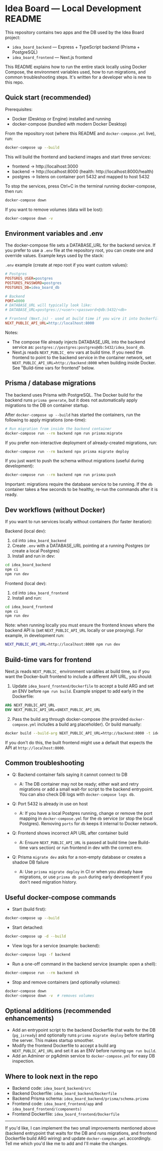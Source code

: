# Idea Board — Local Development README

This repository contains two apps and the DB used by the Idea Board project:

- `idea_board_backend` — Express + TypeScript backend (Prisma + PostgreSQL)
- `idea_board_frontend` — Next.js frontend

This README explains how to run the entire stack locally using Docker Compose, the environment variables used, how to run migrations, and common troubleshooting steps. It's written for a developer who is new to this repo.

## Quick start (recommended)

Prerequisites:

- Docker (Desktop or Engine) installed and running
- docker-compose (bundled with modern Docker Desktop)

From the repository root (where this README and `docker-compose.yml` live), run:

```bash
docker-compose up --build
```

This will build the frontend and backend images and start three services:

- frontend → http://localhost:3000
- backend → http://localhost:8000 (health: http://localhost:8000/health)
- postgres → listens on container port 5432 and mapped to host 5432

To stop the services, press Ctrl+C in the terminal running docker-compose, then run:

```bash
docker-compose down
```

If you want to remove volumes (data will be lost):

```bash
docker-compose down -v
```

## Environment variables and .env

The docker-compose file sets a DATABASE_URL for the backend service. If you prefer to use a `.env` file at the repository root, you can create one and override values. Example keys used by the stack:

`.env` example (create at repo root if you want custom values):

```ini
# Postgres
POSTGRES_USER=postgres
POSTGRES_PASSWORD=postgres
POSTGRES_DB=idea_board_db

# Backend
PORT=8000
# DATABASE_URL will typically look like:
# DATABASE_URL=postgres://<user>:<password>@db:5432/<db>

# Frontend (Next.js) - used at build time if you wire it into Dockerfile
NEXT_PUBLIC_API_URL=http://localhost:8000
```

Notes:
- The compose file already injects DATABASE_URL into the backend service as: `postgres://postgres:postgres@db:5432/idea_board_db`.
- Next.js reads `NEXT_PUBLIC_` env vars at build time. If you need the frontend to point to the backend service in the container network, set `NEXT_PUBLIC_API_URL=http://backend:8000` when building inside Docker. See "Build-time vars for frontend" below.

## Prisma / database migrations

The backend uses Prisma with PostgreSQL. The Docker build for the backend runs `prisma generate`, but it does not automatically apply migrations to the DB on container startup.

After `docker-compose up --build` has started the containers, run the following to apply migrations (one-time):

```bash
# Run migration from inside the backend container
docker-compose run --rm backend npm run prisma:migrate
```

If you prefer non-interactive deployment of already-created migrations, run:

```bash
docker-compose run --rm backend npx prisma migrate deploy
```

If you just want to push the schema without migrations (useful during development):

```bash
docker-compose run --rm backend npm run prisma:push
```

Important: migrations require the database service to be running. If the `db` container takes a few seconds to be healthy, re-run the commands after it is ready.

## Dev workflows (without Docker)

If you want to run services locally without containers (for faster iteration):

Backend (local dev):

1. cd into `idea_board_backend`
2. Create `.env` with a DATABASE_URL pointing at a running Postgres (or create a local Postgres)
3. Install and run in dev:

```bash
cd idea_board_backend
npm ci
npm run dev
```

Frontend (local dev):

1. cd into `idea_board_frontend`
2. Install and run:

```bash
cd idea_board_frontend
npm ci
npm run dev
```

Note: when running locally you must ensure the frontend knows where the backend API is (set `NEXT_PUBLIC_API_URL` locally or use proxying). For example, in development run:

```bash
NEXT_PUBLIC_API_URL=http://localhost:8000 npm run dev
```

## Build-time vars for frontend

Next.js reads `NEXT_PUBLIC_` environment variables at build time, so if you want the Docker-built frontend to include a different API URL, you should:

1. Update `idea_board_frontend/Dockerfile` to accept a build ARG and set an ENV before `npm run build`. Example snippet to add early in the Dockerfile:

```dockerfile
ARG NEXT_PUBLIC_API_URL
ENV NEXT_PUBLIC_API_URL=$NEXT_PUBLIC_API_URL
```

2. Pass the build arg through docker-compose (the provided `docker-compose.yml` includes a build arg placeholder). Or build manually:

```bash
docker build --build-arg NEXT_PUBLIC_API_URL=http://backend:8000 -t idea_board_frontend ./idea_board_frontend
```

If you don't do this, the built frontend might use a default that expects the API at `http://localhost:8000`.

## Common troubleshooting

- Q: Backend container fails saying it cannot connect to DB
  - A: The DB container may not be ready; either wait and retry migrations or add a small wait-for script to the backend entrypoint. You can also check DB logs with `docker-compose logs db`.

- Q: Port 5432 is already in use on host
  - A: If you have a local Postgres running, change or remove the port mapping in `docker-compose.yml` for the `db` service (or stop the local Postgres). Removing `ports` for `db` keeps it internal to Docker network.

- Q: Frontend shows incorrect API URL after container build
  - A: Ensure `NEXT_PUBLIC_API_URL` is passed at build time (see Build-time vars section) or run frontend in dev with the correct env.

- Q: Prisma `migrate dev` asks for a non-empty database or creates a shadow DB failure
  - A: Use `prisma migrate deploy` in CI or when you already have migrations, or use `prisma db push` during early development if you don't need migration history.

## Useful docker-compose commands

- Start (build first):

```bash
docker-compose up --build
```

- Start detached:

```bash
docker-compose up -d --build
```

- View logs for a service (example: backend):

```bash
docker-compose logs -f backend
```

- Run a one-off command in the backend service (example: open a shell):

```bash
docker-compose run --rm backend sh
```

- Stop and remove containers (and optionally volumes):

```bash
docker-compose down
docker-compose down -v  # removes volumes
```

## Optional additions (recommended enhancements)

- Add an entrypoint script to the backend Dockerfile that waits for the DB (`pg_isready`) and optionally runs `prisma migrate deploy` before starting the server. This makes startup smoother.
- Modify the frontend Dockerfile to accept a build arg `NEXT_PUBLIC_API_URL` and set it as an ENV before running `npm run build`.
- Add an Adminer or pgAdmin service to `docker-compose.yml` for easy DB inspection.

## Where to look next in the repo

- Backend code: `idea_board_backend/src`
- Backend Dockerfile: `idea_board_backend/Dockerfile`
- Backend Prisma schema: `idea_board_backend/prisma/schema.prisma`
- Frontend code: `idea_board_frontend/app` and `idea_board_frontend/(components)`
- Frontend Dockerfile: `idea_board_frontend/Dockerfile`

---

If you'd like, I can implement the two small improvements mentioned above (backend entrypoint that waits for the DB and runs migrations, and frontend Dockerfile build ARG wiring) and update `docker-compose.yml` accordingly. Tell me which you'd like me to add and I'll make the changes.
